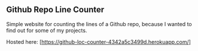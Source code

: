 ## Github Repo Line Counter

Simple website for counting the lines of a Github repo, because I wanted to find out for some of my projects.

Hosted here:
[https://github-loc-counter-4342a5c3499d.herokuapp.com/]
